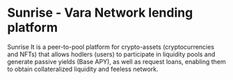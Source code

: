 # Sunrise - Vara Network lending platform


Sunrise  It is a peer-to-pool platform for crypto-assets (cryptocurrencies and NFTs) that allows hodlers (users) to participate in liquidity pools and generate passive yields (Base APY), as well as request loans, enabling them to obtain collateralized liquidity and feeless network.
